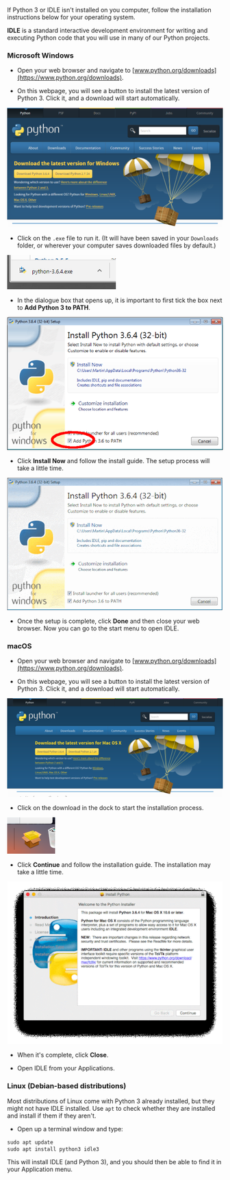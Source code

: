 If Python 3 or IDLE isn't installed on you computer, follow the installation instructions below for your operating system.

**IDLE** is a standard interactive development environment for writing and executing Python code that you will use in many of our Python projects.

### Microsoft Windows

+ Open your web browser and navigate to [www.python.org/downloads](https://www.python.org/downloads).

+ On this webpage, you will see a button to install the latest version of Python 3. Click it, and a download will start automatically.

![windows download python 3](images/windows_step1.PNG)

+ Click on the `.exe` file to run it. (It will have been saved in your `Downloads` folder, or wherever your computer saves downloaded files by default.)

![windows run install](images/windows_step2.PNG)

+ In the dialogue box that opens up, it is important to first tick the box next to **Add Python 3 to PATH**.

![add Python to the path](images/windows_add_to_path.png)

+ Click **Install Now** and follow the install guide. The setup process will take a little time.

![windows install python](images/windows_install_python.gif)

+ Once the setup is complete, click **Done** and then close your web browser. Now you can go to the start menu to open IDLE.

### macOS

+ Open your web browser and navigate to [www.python.org/downloads](https://www.python.org/downloads).

+ On this webpage, you will see a button to install the latest version of Python 3. Click it, and a download will start automatically.

![macos download python 3](images/macos_install_step1.png)

+ Click on the download in the dock to start the installation process.

![macos start install](images/macos_install_step2.png)

+ Click **Continue** and follow the installation guide. The installation may take a little time.

![macos install python](images/macos_install_python.gif)

+ When it's complete, click **Close**.

+ Open IDLE from your Applications.

### Linux (Debian-based distributions)

Most distributions of Linux come with Python 3 already installed, but they might not have IDLE installed. Use `apt` to check whether they are installed and install if them if they aren't.

+ Open up a terminal window and type:

```
sudo apt update
sudo apt install python3 idle3
```

This will install IDLE (and Python 3), and you should then be able to find it in your Application menu.
